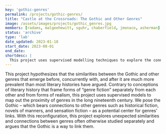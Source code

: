 ```yaml
---
key: 'gothic-genres'
permalink: /projects/gothic-genres/
title: "Castle at the Crossroads: The Gothic and Other Genres"
image: /assets/images/projects/gothic_genres.jpg
members: [radams, malgeehewitt, sguhr, chaberfield, jmonaco, asherman]
status: 'archive'
type: 'lab'
date_updated: 2023-01-18
start_date: 2023-08-01
end_date:
shortdesc: |
  This project uses supervised modelling techniques to explore the connections of the gothic novel to contemporaneous modes of literary realism.
---
```


This project hypothesizes that the similarities between the Gothic and other genres that emerge before, concurrently with, and after it are much more prevalent than most literary histories have argued. Contrary to conceptions of literary history that frame forms of “genre fiction” separately from each other and from forms of realism, this project uses supervised models to map out the proximity of genres in the long nineteenth century. We pose the Gothic – which bears connections to other genres such as historical fiction, novels of manners, and sensation fiction – as a potential center for genres’ links. With this reconfiguration, this project explores unexpected similarities and connections between genres often otherwise studied separately and argues that the Gothic is a way to link them.
